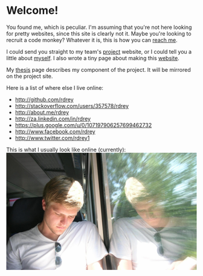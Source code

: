 Welcome!
========

You found me, which is peculiar. I'm assuming that you're not here looking for pretty websites, since this site is clearly not it. Maybe you're looking to recruit a code monkey? Whatever it is, this is how you can [reach me](contact.html).

I could send you straight to my team's [project](~lwebley/project) website, or I could tell you a little about [myself](aboutme.html). I also wrote a tiny page about making this [website](thissite.html).

My [thesis](thesis.html) page describes my component of the project. It will be mirrored on the project site.

Here is a list of where else I live online:

* http://github.com/rdrey
* http://stackoverflow.com/users/357578/rdrey
* http://about.me/rdrey
* http://za.linkedin.com/in/rdrey
* https://plus.google.com/u/0/107197906257699462732
* http://www.facebook.com/rdrey
* http://www.twitter.com/rdrey1

This is what I usually look like online (currently):
![Photo of Rainer](img/me_high_res.jpeg)
